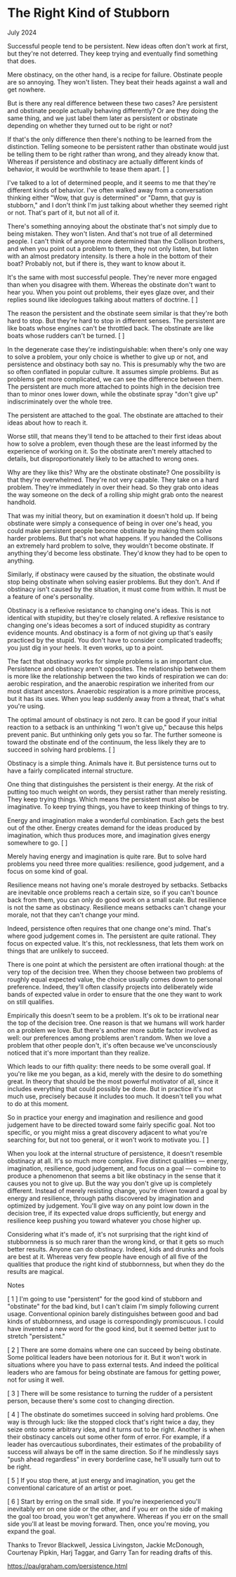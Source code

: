 # The Right Kind of Stubborn

July 2024

Successful people tend to be persistent. New ideas often don't work at first, but they're not deterred. They keep trying and eventually find something that does.

Mere obstinacy, on the other hand, is a recipe for failure. Obstinate people are so annoying. They won't listen. They beat their heads against a wall and get nowhere.

But is there any real difference between these two cases? Are persistent and obstinate people actually behaving differently? Or are they doing the same thing, and we just label them later as persistent or obstinate depending on whether they turned out to be right or not?

If that's the only difference then there's nothing to be learned from the distinction. Telling someone to be persistent rather than obstinate would just be telling them to be right rather than wrong, and they already know that. Whereas if persistence and obstinacy are actually different kinds of behavior, it would be worthwhile to tease them apart. [ ]

I've talked to a lot of determined people, and it seems to me that they're different kinds of behavior. I've often walked away from a conversation thinking either "Wow, that guy is determined" or "Damn, that guy is stubborn," and I don't think I'm just talking about whether they seemed right or not. That's part of it, but not all of it.

There's something annoying about the obstinate that's not simply due to being mistaken. They won't listen. And that's not true of all determined people. I can't think of anyone more determined than the Collison brothers, and when you point out a problem to them, they not only listen, but listen with an almost predatory intensity. Is there a hole in the bottom of their boat? Probably not, but if there is, they want to know about it.

It's the same with most successful people. They're never more engaged than when you disagree with them. Whereas the obstinate don't want to hear you. When you point out problems, their eyes glaze over, and their replies sound like ideologues talking about matters of doctrine. [ ]

The reason the persistent and the obstinate seem similar is that they're both hard to stop. But they're hard to stop in different senses. The persistent are like boats whose engines can't be throttled back. The obstinate are like boats whose rudders can't be turned. [ ]

In the degenerate case they're indistinguishable: when there's only one way to solve a problem, your only choice is whether to give up or not, and persistence and obstinacy both say no. This is presumably why the two are so often conflated in popular culture. It assumes simple problems. But as problems get more complicated, we can see the difference between them. The persistent are much more attached to points high in the decision tree than to minor ones lower down, while the obstinate spray "don't give up" indiscriminately over the whole tree.

The persistent are attached to the goal. The obstinate are attached to their ideas about how to reach it.

Worse still, that means they'll tend to be attached to their first ideas about how to solve a problem, even though these are the least informed by the experience of working on it. So the obstinate aren't merely attached to details, but disproportionately likely to be attached to wrong ones.

Why are they like this? Why are the obstinate obstinate? One possibility is that they're overwhelmed. They're not very capable. They take on a hard problem. They're immediately in over their head. So they grab onto ideas the way someone on the deck of a rolling ship might grab onto the nearest handhold.

That was my initial theory, but on examination it doesn't hold up. If being obstinate were simply a consequence of being in over one's head, you could make persistent people become obstinate by making them solve harder problems. But that's not what happens. If you handed the Collisons an extremely hard problem to solve, they wouldn't become obstinate. If anything they'd become less obstinate. They'd know they had to be open to anything.

Similarly, if obstinacy were caused by the situation, the obstinate would stop being obstinate when solving easier problems. But they don't. And if obstinacy isn't caused by the situation, it must come from within. It must be a feature of one's personality.

Obstinacy is a reflexive resistance to changing one's ideas. This is not identical with stupidity, but they're closely related. A reflexive resistance to changing one's ideas becomes a sort of induced stupidity as contrary evidence mounts. And obstinacy is a form of not giving up that's easily practiced by the stupid. You don't have to consider complicated tradeoffs; you just dig in your heels. It even works, up to a point.

The fact that obstinacy works for simple problems is an important clue. Persistence and obstinacy aren't opposites. The relationship between them is more like the relationship between the two kinds of respiration we can do: aerobic respiration, and the anaerobic respiration we inherited from our most distant ancestors. Anaerobic respiration is a more primitive process, but it has its uses. When you leap suddenly away from a threat, that's what you're using.

The optimal amount of obstinacy is not zero. It can be good if your initial reaction to a setback is an unthinking "I won't give up," because this helps prevent panic. But unthinking only gets you so far. The further someone is toward the obstinate end of the continuum, the less likely they are to succeed in solving hard problems. [ ]

Obstinacy is a simple thing. Animals have it. But persistence turns out to have a fairly complicated internal structure.

One thing that distinguishes the persistent is their energy. At the risk of putting too much weight on words, they persist rather than merely resisting. They keep trying things. Which means the persistent must also be imaginative. To keep trying things, you have to keep thinking of things to try.

Energy and imagination make a wonderful combination. Each gets the best out of the other. Energy creates demand for the ideas produced by imagination, which thus produces more, and imagination gives energy somewhere to go. [ ]

Merely having energy and imagination is quite rare. But to solve hard problems you need three more qualities: resilience, good judgement, and a focus on some kind of goal.

Resilience means not having one's morale destroyed by setbacks. Setbacks are inevitable once problems reach a certain size, so if you can't bounce back from them, you can only do good work on a small scale. But resilience is not the same as obstinacy. Resilience means setbacks can't change your morale, not that they can't change your mind.

Indeed, persistence often requires that one change one's mind. That's where good judgement comes in. The persistent are quite rational. They focus on expected value. It's this, not recklessness, that lets them work on things that are unlikely to succeed.

There is one point at which the persistent are often irrational though: at the very top of the decision tree. When they choose between two problems of roughly equal expected value, the choice usually comes down to personal preference. Indeed, they'll often classify projects into deliberately wide bands of expected value in order to ensure that the one they want to work on still qualifies.

Empirically this doesn't seem to be a problem. It's ok to be irrational near the top of the decision tree. One reason is that we humans will work harder on a problem we love. But there's another more subtle factor involved as well: our preferences among problems aren't random. When we love a problem that other people don't, it's often because we've unconsciously noticed that it's more important than they realize.

Which leads to our fifth quality: there needs to be some overall goal. If you're like me you began, as a kid, merely with the desire to do something great. In theory that should be the most powerful motivator of all, since it includes everything that could possibly be done. But in practice it's not much use, precisely because it includes too much. It doesn't tell you what to do at this moment.

So in practice your energy and imagination and resilience and good judgement have to be directed toward some fairly specific goal. Not too specific, or you might miss a great discovery adjacent to what you're searching for, but not too general, or it won't work to motivate you. [ ]

When you look at the internal structure of persistence, it doesn't resemble obstinacy at all. It's so much more complex. Five distinct qualities — energy, imagination, resilience, good judgement, and focus on a goal — combine to produce a phenomenon that seems a bit like obstinacy in the sense that it causes you not to give up. But the way you don't give up is completely different. Instead of merely resisting change, you're driven toward a goal by energy and resilience, through paths discovered by imagination and optimized by judgement. You'll give way on any point low down in the decision tree, if its expected value drops sufficiently, but energy and resilience keep pushing you toward whatever you chose higher up.

Considering what it's made of, it's not surprising that the right kind of stubbornness is so much rarer than the wrong kind, or that it gets so much better results. Anyone can do obstinacy. Indeed, kids and drunks and fools are best at it. Whereas very few people have enough of all five of the qualities that produce the right kind of stubbornness, but when they do the results are magical.

Notes

[ 1 ] I'm going to use "persistent" for the good kind of stubborn and "obstinate" for the bad kind, but I can't claim I'm simply following current usage. Conventional opinion barely distinguishes between good and bad kinds of stubbornness, and usage is correspondingly promiscuous. I could have invented a new word for the good kind, but it seemed better just to stretch "persistent."

[ 2 ] There are some domains where one can succeed by being obstinate. Some political leaders have been notorious for it. But it won't work in situations where you have to pass external tests. And indeed the political leaders who are famous for being obstinate are famous for getting power, not for using it well.

[ 3 ] There will be some resistance to turning the rudder of a persistent person, because there's some cost to changing direction.

[ 4 ] The obstinate do sometimes succeed in solving hard problems. One way is through luck: like the stopped clock that's right twice a day, they seize onto some arbitrary idea, and it turns out to be right. Another is when their obstinacy cancels out some other form of error. For example, if a leader has overcautious subordinates, their estimates of the probability of success will always be off in the same direction. So if he mindlessly says "push ahead regardless" in every borderline case, he'll usually turn out to be right.

[ 5 ] If you stop there, at just energy and imagination, you get the conventional caricature of an artist or poet.

[ 6 ] Start by erring on the small side. If you're inexperienced you'll inevitably err on one side or the other, and if you err on the side of making the goal too broad, you won't get anywhere. Whereas if you err on the small side you'll at least be moving forward. Then, once you're moving, you expand the goal.

Thanks to Trevor Blackwell, Jessica Livingston, Jackie McDonough, Courtenay Pipkin, Harj Taggar, and Garry Tan for reading drafts of this.

https://paulgraham.com/persistence.html
